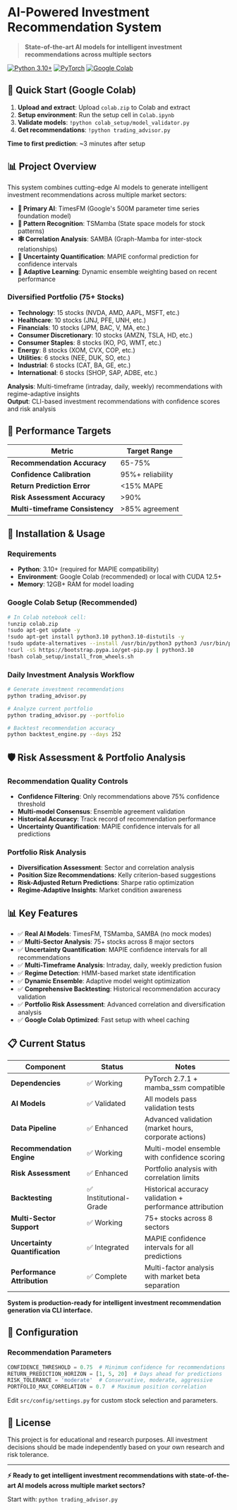 # AI-Powered Investment Recommendation System

> **State-of-the-art AI models for intelligent investment recommendations across multiple sectors**

[![Python 3.10+](https://img.shields.io/badge/python-3.10+-blue.svg)](https://www.python.org/downloads/)
[![PyTorch](https://img.shields.io/badge/PyTorch-2.7.1-ee4c2c.svg)](https://pytorch.org/)
[![Google Colab](https://img.shields.io/badge/Colab-Optimized-orange.svg)](https://colab.research.google.com/)

## 🚀 Quick Start (Google Colab)

1. **Upload and extract**: Upload `colab.zip` to Colab and extract
2. **Setup environment**: Run the setup cell in `Colab.ipynb`
3. **Validate models**: `!python colab_setup/model_validator.py`
4. **Get recommendations**: `!python trading_advisor.py`

**Time to first prediction**: ~3 minutes after setup

## 📊 Project Overview

This system combines cutting-edge AI models to generate intelligent investment recommendations across multiple market sectors:

- **🧠 Primary AI**: TimesFM (Google's 500M parameter time series foundation model)
- **🔀 Pattern Recognition**: TSMamba (State space models for stock patterns)
- **🕸️ Correlation Analysis**: SAMBA (Graph-Mamba for inter-stock relationships)
- **🎯 Uncertainty Quantification**: MAPIE conformal prediction for confidence intervals
- **🔄 Adaptive Learning**: Dynamic ensemble weighting based on recent performance

### Diversified Portfolio (75+ Stocks)
- **Technology**: 15 stocks (NVDA, AMD, AAPL, MSFT, etc.)
- **Healthcare**: 10 stocks (JNJ, PFE, UNH, etc.)
- **Financials**: 10 stocks (JPM, BAC, V, MA, etc.)
- **Consumer Discretionary**: 10 stocks (AMZN, TSLA, HD, etc.)
- **Consumer Staples**: 8 stocks (KO, PG, WMT, etc.)
- **Energy**: 8 stocks (XOM, CVX, COP, etc.)
- **Utilities**: 6 stocks (NEE, DUK, SO, etc.)
- **Industrial**: 6 stocks (CAT, BA, GE, etc.)
- **International**: 6 stocks (SHOP, SAP, ADBE, etc.)

**Analysis**: Multi-timeframe (intraday, daily, weekly) recommendations with regime-adaptive insights  
**Output**: CLI-based investment recommendations with confidence scores and risk analysis

## 🎯 Performance Targets

| Metric | Target Range |
|--------|-------------|
| **Recommendation Accuracy** | 65-75% |
| **Confidence Calibration** | 95%+ reliability |
| **Return Prediction Error** | <15% MAPE |
| **Risk Assessment Accuracy** | >90% |
| **Multi-timeframe Consistency** | >85% agreement |

## 🔧 Installation & Usage

### Requirements
- **Python**: 3.10+ (required for MAPIE compatibility)
- **Environment**: Google Colab (recommended) or local with CUDA 12.5+
- **Memory**: 12GB+ RAM for model loading

### Google Colab Setup (Recommended)
```bash
# In Colab notebook cell:
!unzip colab.zip
!sudo apt-get update -y
!sudo apt-get install python3.10 python3.10-distutils -y
!sudo update-alternatives --install /usr/bin/python3 python3 /usr/bin/python3.10 1
!curl -sS https://bootstrap.pypa.io/get-pip.py | python3.10
!bash colab_setup/install_from_wheels.sh
```

### Daily Investment Analysis Workflow
```bash
# Generate investment recommendations
python trading_advisor.py

# Analyze current portfolio
python trading_advisor.py --portfolio

# Backtest recommendation accuracy
python backtest_engine.py --days 252
```

## 🛡️ Risk Assessment & Portfolio Analysis

### Recommendation Quality Controls
- **Confidence Filtering**: Only recommendations above 75% confidence threshold
- **Multi-model Consensus**: Ensemble agreement validation
- **Historical Accuracy**: Track record of recommendation performance
- **Uncertainty Quantification**: MAPIE confidence intervals for all predictions

### Portfolio Risk Analysis
- **Diversification Assessment**: Sector and correlation analysis
- **Position Size Recommendations**: Kelly criterion-based suggestions
- **Risk-Adjusted Return Predictions**: Sharpe ratio optimization
- **Regime-Adaptive Insights**: Market condition awareness

## 📊 Key Features

- ✅ **Real AI Models**: TimesFM, TSMamba, SAMBA (no mock modes)
- ✅ **Multi-Sector Analysis**: 75+ stocks across 8 major sectors
- ✅ **Uncertainty Quantification**: MAPIE confidence intervals for all recommendations
- ✅ **Multi-Timeframe Analysis**: Intraday, daily, weekly prediction fusion
- ✅ **Regime Detection**: HMM-based market state identification
- ✅ **Dynamic Ensemble**: Adaptive model weight optimization
- ✅ **Comprehensive Backtesting**: Historical recommendation accuracy validation
- ✅ **Portfolio Risk Assessment**: Advanced correlation and diversification analysis
- ✅ **Google Colab Optimized**: Fast setup with wheel caching

## 📋 Current Status

| Component | Status | Notes |
|-----------|--------|-------|
| **Dependencies** | ✅ Working | PyTorch 2.7.1 + mamba_ssm compatible |
| **AI Models** | ✅ Validated | All models pass validation tests |
| **Data Pipeline** | ✅ Enhanced | Advanced validation (market hours, corporate actions) |
| **Recommendation Engine** | ✅ Working | Multi-model ensemble with confidence scoring |
| **Risk Assessment** | ✅ Enhanced | Portfolio analysis with correlation limits |
| **Backtesting** | ✅ Institutional-Grade | Historical accuracy validation + performance attribution |
| **Multi-Sector Support** | ✅ Working | 75+ stocks across 8 sectors |
| **Uncertainty Quantification** | ✅ Integrated | MAPIE confidence intervals for all predictions |
| **Performance Attribution** | ✅ Complete | Multi-factor analysis with market beta separation |

**System is production-ready for intelligent investment recommendation generation via CLI interface.**

## 🔧 Configuration

### Recommendation Parameters
```python
CONFIDENCE_THRESHOLD = 0.75  # Minimum confidence for recommendations
RETURN_PREDICTION_HORIZON = [1, 5, 20]  # Days ahead for predictions
RISK_TOLERANCE = 'moderate'  # Conservative, moderate, aggressive
PORTFOLIO_MAX_CORRELATION = 0.7  # Maximum position correlation
```

Edit `src/config/settings.py` for custom stock selection and parameters.

## 📝 License

This project is for educational and research purposes. All investment decisions should be made independently based on your own research and risk tolerance.

---

**⚡ Ready to get intelligent investment recommendations with state-of-the-art AI models across multiple market sectors?**

Start with: `python trading_advisor.py`